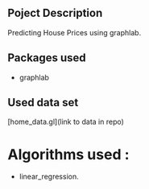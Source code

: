 ## Poject Description 
Predicting House Prices using graphlab.

## Packages used 
- graphlab

## Used data set 
[home_data.gl](link to data in repo)

# Algorithms used :
- linear_regression.